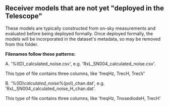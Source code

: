 ## Receiver models that are not yet "deployed in the Telescope"

These models are typically constructed from on-sky measurements and evaluated before being deployed formally.
Once deployed formally, the models will be incorporated in the dataset's metadata, so may be removed from this folder.


**Filenames follow these patterns:**

A. '%(ID)_calculated_noise.csv', e.g. 'RxL_SN004_calculated_noise.csv'.

This type of file contains three columns, like 'freqHz, TrecH, TrecV'


B. '%(ID)_calculated_noise_%(pol)_chan.dat', e.g. 'RxL_SN004_calculated_noise_H_chan.dat'.

This type of file contains three columns, like 'freqHz, TnosediodeH, TrecH'
